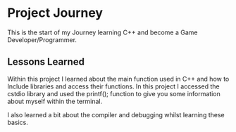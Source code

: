 
# Project Journey

This is the start of my Journey learning C++ and become a Game Developer/Programmer.


## Lessons Learned

Within this project I learned about the main function used in C++ and how to Include
libraries and access their functions. In this project I accessed the cstdio library and
used the printf(); function to give you some information about myself within the terminal.

I also learned a bit about the compiler and debugging whilst learning these basics.
